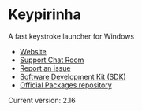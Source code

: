 # Keypirinha

A fast keystroke launcher for Windows

* [Website](http://keypirinha.com)
* [Support Chat Room](https://gitter.im/Keypirinha/Keypirinha)
* [Report an issue](https://github.com/Keypirinha/Keypirinha/issues)
* [Software Development Kit (SDK)](https://github.com/Keypirinha/SDK)
* [Official Packages repository](https://github.com/Keypirinha/Packages)

Current version: 2.16
